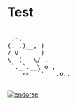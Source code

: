 # Test

<pre>

 .-.
(. .)__,')
/ V      )
\  (   \/ .
 `._`.__\ o ,
    <<  `'   .o..

</pre>


[![endorse](http://api.coderwall.com/caseydunham/endorse.png)](http://coderwall.com/caseydunham)

